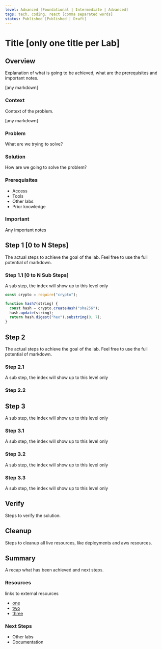 ```yaml
---
level: Advanced [Foundational | Intermediate | Advanced]
tags: tech, coding, react [comma separated words]
status: Published [Published | Draft]
---
```


# Title [only one title per Lab]

## Overview

Explanation of what is going to be achieved, what are the prerequisites and important notes.

[any markdown]

### Context

Context of the problem.

[any markdown]

### Problem

What are we trying to solve?

### Solution

How are we going to solve the problem?

### Prerequisites

- Access
- Tools
- Other labs
- Prior knowledge

### Important

Any important notes

## Step 1 [0 to N Steps]

The actual steps to achieve the goal of the lab. Feel free to use the full potential of markdown.

### Step 1.1 [0 to N Sub Steps]

A sub step, the index will show up to this level only

```js
const crypto = require("crypto");

function hash7(string) {
  const hash = crypto.createHash("sha256");
  hash.update(string);
  return hash.digest("hex").substring(0, 7);
}
```

## Step 2

The actual steps to achieve the goal of the lab. Feel free to use the full potential of markdown.

### Step 2.1

A sub step, the index will show up to this level only

### Step 2.2

## Step 3

A sub step, the index will show up to this level only

### Step 3.1

A sub step, the index will show up to this level only

### Step 3.2

A sub step, the index will show up to this level only

### Step 3.3

A sub step, the index will show up to this level only

## Verify

Steps to verify the solution.

## Cleanup

Steps to cleanup all live resources, like deployments and aws resources.

## Summary

A recap what has been achieved and next steps.

### Resources

links to external resources

- [one](one)
- [two](two)
- [three](three)

### Next Steps

- Other labs
- Documentation
